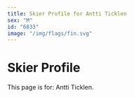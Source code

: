 ```yaml
---
title: Skier Profile for Antti Ticklen
sex: "M"
id: "6833"
image: "/img/flags/fin.svg" 
---
```


# Skier Profile

This page is for: Antti Ticklen.
    